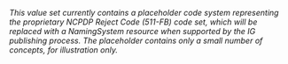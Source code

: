 *This value set currently contains a placeholder code system representing the proprietary NCPDP Reject Code (511-FB) code set, which will be replaced with a NamingSystem resource when supported by the IG publishing process. The placeholder contains only a small number of concepts, for illustration only.*

<br><br>